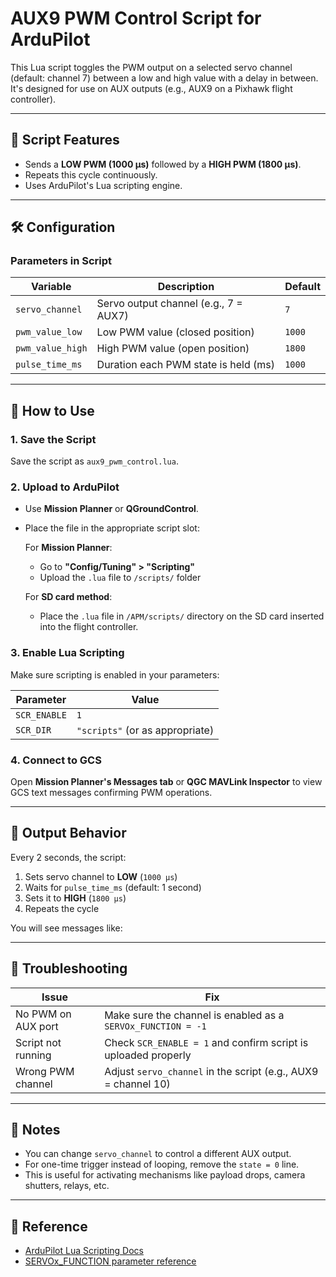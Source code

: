 # AUX9 PWM Control Script for ArduPilot

This Lua script toggles the PWM output on a selected servo channel (default: channel 7) between a low and high value with a delay in between. It's designed for use on AUX outputs (e.g., AUX9 on a Pixhawk flight controller).

---

## 📌 Script Features

- Sends a **LOW PWM (1000 µs)** followed by a **HIGH PWM (1800 µs)**.
- Repeats this cycle continuously.
- Uses ArduPilot's Lua scripting engine.

---

## 🛠 Configuration

### Parameters in Script

| Variable         | Description                                 | Default     |
|------------------|---------------------------------------------|-------------|
| `servo_channel`  | Servo output channel (e.g., 7 = AUX7)        | `7`         |
| `pwm_value_low`  | Low PWM value (closed position)              | `1000`      |
| `pwm_value_high` | High PWM value (open position)               | `1800`      |
| `pulse_time_ms`  | Duration each PWM state is held (ms)         | `1000`      |

---

## 🚀 How to Use

### 1. **Save the Script**
Save the script as `aux9_pwm_control.lua`.

### 2. **Upload to ArduPilot**

- Use **Mission Planner** or **QGroundControl**.
- Place the file in the appropriate script slot:

  For **Mission Planner**:
  - Go to **"Config/Tuning" > "Scripting"**
  - Upload the `.lua` file to `/scripts/` folder

  For **SD card method**:
  - Place the `.lua` file in `/APM/scripts/` directory on the SD card inserted into the flight controller.

### 3. **Enable Lua Scripting**
Make sure scripting is enabled in your parameters:

| Parameter         | Value   |
|------------------|---------|
| `SCR_ENABLE`      | `1`     |
| `SCR_DIR`         | `"scripts"` (or as appropriate) |

### 4. **Connect to GCS**
Open **Mission Planner's Messages tab** or **QGC MAVLink Inspector** to view GCS text messages confirming PWM operations.

---

## 🧪 Output Behavior

Every 2 seconds, the script:
1. Sets servo channel to **LOW** (`1000 µs`)
2. Waits for `pulse_time_ms` (default: 1 second)
3. Sets it to **HIGH** (`1800 µs`)
4. Repeats the cycle

You will see messages like:


---

## 🧰 Troubleshooting

| Issue                              | Fix                                                             |
|-----------------------------------|------------------------------------------------------------------|
| No PWM on AUX port                | Make sure the channel is enabled as a `SERVOx_FUNCTION = -1`    |
| Script not running                | Check `SCR_ENABLE = 1` and confirm script is uploaded properly   |
| Wrong PWM channel                 | Adjust `servo_channel` in the script (e.g., AUX9 = channel 10)   |

---

## 📎 Notes

- You can change `servo_channel` to control a different AUX output.
- For one-time trigger instead of looping, remove the `state = 0` line.
- This is useful for activating mechanisms like payload drops, camera shutters, relays, etc.

---

## 🧠 Reference

- [ArduPilot Lua Scripting Docs](https://ardupilot.org/dev/docs/scripting.html)
- [SERVOx_FUNCTION parameter reference](https://ardupilot.org/copter/docs/common-servo.html)
